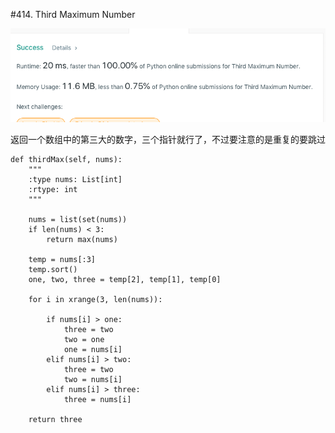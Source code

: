 #414. Third Maximum Number

![avatar](https://github.com/AlexQianYi/Leetcode2019Winter/blob/master/屏幕快照%202019-02-12%20下午4.43.19.png)

返回一个数组中的第三大的数字，三个指针就行了，不过要注意的是重复的要跳过

    def thirdMax(self, nums):
        """
        :type nums: List[int]
        :rtype: int
        """
        
        nums = list(set(nums))
        if len(nums) < 3:
            return max(nums)
        
        temp = nums[:3]
        temp.sort()
        one, two, three = temp[2], temp[1], temp[0]
        
        for i in xrange(3, len(nums)):
            
            if nums[i] > one:
                three = two
                two = one
                one = nums[i]
            elif nums[i] > two:
                three = two
                two = nums[i]
            elif nums[i] > three:
                three = nums[i]
                
        return three